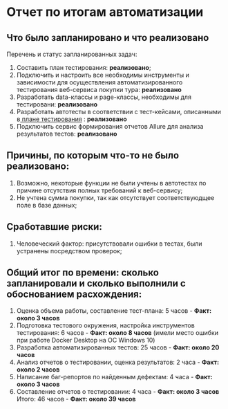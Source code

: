 # Отчет по итогам автоматизации

## Что было запланировано и что реализовано
Перечень и статус запланированных задач:
1. Составить план тестирования: **реализовано**;
2. Подключить и настроить все необходимы инструменты и зависимости для осуществления автоматизированного тестирования веб-сервиса покупки тура: **реализовано**
3. Разработать data-классы и page-классы, необходимы для тестировани: **реализовано**
4. Разработать автотесты в соответствии с тест-кейсами, описанными в[ плане тестирования](Plan.md) : **реализовано**
5. Подключить сервис формирования отчетов Allure для анализа результатов тестов: **реализовано**

## Причины, по которым что-то не было реализовано:
1. Возможно, некоторые функции не были учтены в автотестах по причине отсутствия полных требований к веб-сервису;
2. Не учтена сумма покупки, так как отсутствует соответствуюдщее поле в базе данных;

## Cработавшие риски:
1. Человеческий фактор: присутствовали ошибки в тестах, были устранены посредством проверок;

## Общий итог по времени: сколько запланировали и сколько выполнили с обоснованием расхождения:
1. Оценка объема работы, составление тест-плана: 5 часов - **Факт: около 3 часов**
2. Подготовка тестового окружения, настройка инструментов тестирования: 6 часов - **Факт: около 8 часов** (имели место ошибки при работе Docker Desktop на ОС Windows 10)
3. Разработка автоматизированных тестов: 25 часов - **Факт: около 20 часов** 
4. Анализ отчетов о тестировании, оценка результатов: 2 часа - **Факт: около 2 часов**
5. Написание баг-репортов по найденным дефектам: 4 часа - **Факт: около 3 часов**
6. Составление отчетов о тестировании: 4 часа - **Факт: около 3 часов**
Итого: 46 часов - **Факт: около 39 часов** 